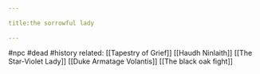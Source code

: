 --- 
title:the sorrowful lady 
---
#npc #dead #history 
related:
[[Tapestry of Grief]]
[[Haudh Ninlaith]]
[[The Star-Violet Lady]]
[[Duke Armatage Volantis]]
[[The black oak fight]]
